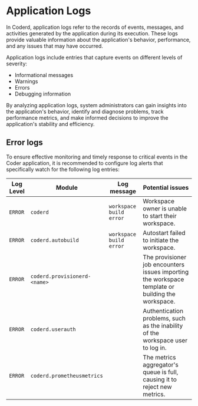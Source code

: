 # Application Logs

In Coderd, application logs refer to the records of events, messages, and activities generated by the application during its execution.
These logs provide valuable information about the application's behavior, performance, and any issues that may have occurred.

Application logs include entries that capture events on different levels of severity:

- Informational messages
- Warnings
- Errors
- Debugging information

By analyzing application logs, system administrators can gain insights into the application's behavior, identify and diagnose problems, track performance metrics, and make informed decisions to improve the application's stability and efficiency.

## Error logs

To ensure effective monitoring and timely response to critical events in the Coder application, it is recommended to configure log alerts
that specifically watch for the following log entries:

| Log Level | Module                       | Log message             | Potential issues                                                                                  |
| --------- | ---------------------------- | ----------------------- | ------------------------------------------------------------------------------------------------- |
| `ERROR`   | `coderd`                     | `workspace build error` | Workspace owner is unable to start their workspace.                                               |
| `ERROR`   | `coderd.autobuild`           | `workspace build error` | Autostart failed to initiate the workspace.                                                       |
| `ERROR`   | `coderd.provisionerd-<name>` |                         | The provisioner job encounters issues importing the workspace template or building the workspace. |
| `ERROR`   | `coderd.userauth`            |                         | Authentication problems, such as the inability of the workspace user to log in.                   |
| `ERROR`   | `coderd.prometheusmetrics`   |                         | The metrics aggregator's queue is full, causing it to reject new metrics.                         |
